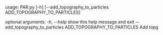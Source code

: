 usage: PAR.py [-h] [--add_topography_to_particles ADD_TOPOGRAPHY_TO_PARTICLES]

optional arguments:
  -h, --help            show this help message and exit
  --add_topography_to_particles ADD_TOPOGRAPHY_TO_PARTICLES
                        Add topg
